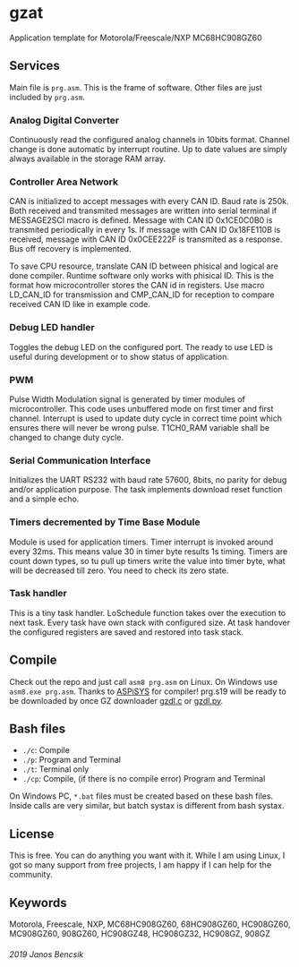 # gzat

Application template for Motorola/Freescale/NXP MC68HC908GZ60

## Services

Main file is `prg.asm`. This is the frame of software. Other files are just included by `prg.asm`.

### Analog Digital Converter

Continuously read the configured analog channels in 10bits format. Channel change is done automatic by interrupt routine. 
Up to date values are simply always available in the storage RAM array.

### Controller Area Network

CAN is initialized to accept messages with every CAN ID. Baud rate is 250k.
Both received and transmited messages are written into serial terminal if MESSAGE2SCI macro is defined.
Message with CAN ID 0x1CE0C0B0 is transmited periodically in every 1s.
If message with CAN ID 0x18FE110B is received, message with CAN ID 0x0CEE222F is transmited as a response.
Bus off recovery is implemented.

To save CPU resource, translate CAN ID between phisical and logical are done compiler.
Runtime software only works with phisical ID. This is the format how microcontroller stores the CAN id in registers.
Use macro LD_CAN_ID for transmission and CMP_CAN_ID for reception to compare received CAN ID like in example code.

### Debug LED handler

Toggles the debug LED on the configured port. The ready to use LED is useful during development or to show status of application.

### PWM

Pulse Width Modulation signal is generated by timer modules of microcontroller.
This code uses unbuffered mode on first timer and first channel.
Interrupt is used to update duty cycle in correct time point which ensures there will never be wrong pulse.
T1CH0_RAM variable shall be changed to change duty cycle.

### Serial Communication Interface

Initializes the UART RS232 with baud rate 57600, 8bits, no parity for debug and/or application purpose. 
The task implements download reset function and a simple echo.

### Timers decremented by Time Base Module

Module is used for application timers. Timer interrupt is invoked around every 32ms. This means value 30 in timer byte results 1s timing.
Timers are count down types, so tu pull up timers write the value into timer byte, what will be decreased till zero. You need to check its zero state.

### Task handler

This is a tiny task handler. LoSchedule function takes over the execution to next task. 
Every task have own stack with configured size.
At task handover the configured registers are saved and restored into task stack.

## Compile

Check out the repo and just call `asm8 prg.asm` on Linux. On Windows use `asm8.exe prg.asm`. Thanks to [ASPiSYS](http://www.aspisys.com/asm8.htm) for compiler!
prg.s19 will be ready to be downloaded by once GZ downloader [gzdl.c](https://github.com/butyi/gzdl.c/) or [gzdl.py](https://github.com/butyi/gzdl.py/).

## Bash files

- `./c`: Compile
- `./p`: Program and Terminal
- `./t`: Terminal only
- `./cp`: Compile, (if there is no compile error) Program and Terminal

On Windows PC, `*.bat` files must be created based on these bash files. Inside calls are very similar, but batch systax is different from bash systax.

## License

This is free. You can do anything you want with it.
While I am using Linux, I got so many support from free projects, I am happy if I can help for the community.

## Keywords

Motorola, Freescale, NXP, MC68HC908GZ60, 68HC908GZ60, HC908GZ60, MC908GZ60, 908GZ60, HC908GZ48, HC908GZ32, HC908GZ, 908GZ

###### 2019 Janos Bencsik

